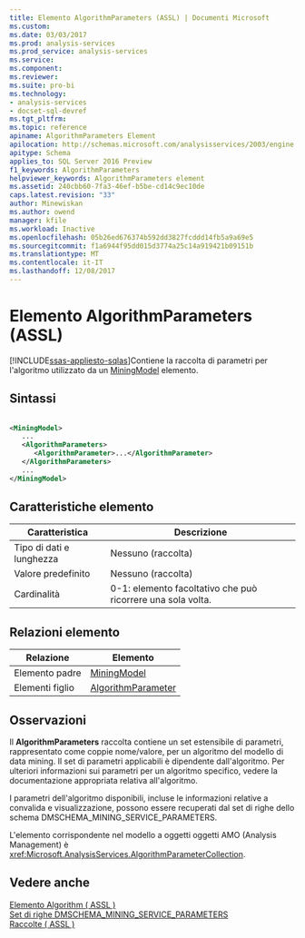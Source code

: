 ```yaml
---
title: Elemento AlgorithmParameters (ASSL) | Documenti Microsoft
ms.custom: 
ms.date: 03/03/2017
ms.prod: analysis-services
ms.prod_service: analysis-services
ms.service: 
ms.component: 
ms.reviewer: 
ms.suite: pro-bi
ms.technology:
- analysis-services
- docset-sql-devref
ms.tgt_pltfrm: 
ms.topic: reference
apiname: AlgorithmParameters Element
apilocation: http://schemas.microsoft.com/analysisservices/2003/engine
apitype: Schema
applies_to: SQL Server 2016 Preview
f1_keywords: AlgorithmParameters
helpviewer_keywords: AlgorithmParameters element
ms.assetid: 240cbb60-7fa3-46ef-b5be-cd14c9ec10de
caps.latest.revision: "33"
author: Minewiskan
ms.author: owend
manager: kfile
ms.workload: Inactive
ms.openlocfilehash: 05b26ed676374b592dd3827fcddd14fb5a9a69e5
ms.sourcegitcommit: f1a6944f95dd015d3774a25c14a919421b09151b
ms.translationtype: MT
ms.contentlocale: it-IT
ms.lasthandoff: 12/08/2017
---
```

# <a name="algorithmparameters-element-assl"></a>Elemento AlgorithmParameters (ASSL)
[!INCLUDE[ssas-appliesto-sqlas](../../../includes/ssas-appliesto-sqlas.md)]Contiene la raccolta di parametri per l'algoritmo utilizzato da un [MiningModel](../../../analysis-services/scripting/objects/miningmodel-element-assl.md) elemento.  
  
## <a name="syntax"></a>Sintassi  
  
```xml  
  
<MiningModel>  
   ...  
   <AlgorithmParameters>  
      <AlgorithmParameter>...</AlgorithmParameter>  
   </AlgorithmParameters>  
   ...  
</MiningModel>  
```  
  
## <a name="element-characteristics"></a>Caratteristiche elemento  
  
|Caratteristica|Descrizione|  
|--------------------|-----------------|  
|Tipo di dati e lunghezza|Nessuno (raccolta)|  
|Valore predefinito|Nessuno (raccolta)|  
|Cardinalità|0-1: elemento facoltativo che può ricorrere una sola volta.|  
  
## <a name="element-relationships"></a>Relazioni elemento  
  
|Relazione|Elemento|  
|------------------|-------------|  
|Elemento padre|[MiningModel](../../../analysis-services/scripting/objects/miningmodel-element-assl.md)|  
|Elementi figlio|[AlgorithmParameter](../../../analysis-services/scripting/objects/algorithmparameter-element-assl.md)|  
  
## <a name="remarks"></a>Osservazioni  
 Il **AlgorithmParameters** raccolta contiene un set estensibile di parametri, rappresentato come coppie nome/valore, per un algoritmo del modello di data mining. Il set di parametri applicabili è dipendente dall'algoritmo. Per ulteriori informazioni sui parametri per un algoritmo specifico, vedere la documentazione appropriata relativa all'algoritmo.  
  
 I parametri dell'algoritmo disponibili, incluse le informazioni relative a convalida e visualizzazione, possono essere recuperati dal set di righe dello schema DMSCHEMA_MINING_SERVICE_PARAMETERS.  
  
 L'elemento corrispondente nel modello a oggetti oggetti AMO (Analysis Management) è <xref:Microsoft.AnalysisServices.AlgorithmParameterCollection>.  
  
## <a name="see-also"></a>Vedere anche  
 [Elemento Algorithm &#40; ASSL &#41;](../../../analysis-services/scripting/properties/algorithm-element-assl.md)   
 [Set di righe DMSCHEMA_MINING_SERVICE_PARAMETERS](../../../analysis-services/schema-rowsets/data-mining/dmschema-mining-service-parameters-rowset.md)   
 [Raccolte &#40; ASSL &#41;](../../../analysis-services/scripting/collections/collections-assl.md)  
  
  
